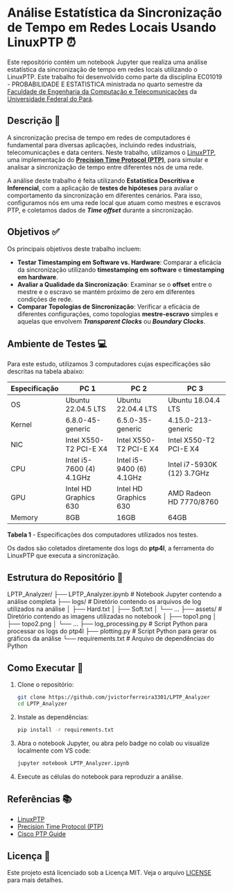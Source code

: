 # Análise Estatística da Sincronização de Tempo em Redes Locais Usando LinuxPTP ⏰

Este repositório contém um notebook Jupyter que realiza uma análise estatística da sincronização de tempo em redes locais utilizando o LinuxPTP. Este trabalho foi desenvolvido como parte da disciplina EC01019 - PROBABILIDADE E ESTATISTICA ministrada no quarto semestre da [Faculdade de Engenharia da Computação e Telecomunicações](https://www.itec.ufpa.br/index.php?option=com_content&view=article&id=211:faculdade-de-engenharia-da-computacao-e-telecomunicacoes&catid=74&Itemid=114&lang=pt) da [Universidade Federal do Pará](https://ufpa.br/).

## Descrição 📖

A sincronização precisa de tempo em redes de computadores é fundamental para diversas aplicações, incluindo redes industriais, telecomunicações e data centers. Neste trabalho, utilizamos o [LinuxPTP](https://linuxptp.sourceforge.net/), uma implementação do [**Precision Time Protocol (PTP)**](https://endruntechnologies.com/pdf/PTP-1588.pdf), para simular e analisar a sincronização de tempo entre diferentes nós de uma rede.

A análise deste trabalho é feita utilizando **Estatística Descritiva e Inferencial**, com a aplicação de **testes de hipóteses** para avaliar o comportamento da sincronização em diferentes cenários. Para isso, configuramos nós em uma rede local que atuam como mestres e escravos PTP, e coletamos dados de _**Time offset**_ durante a sincronização.

## Objetivos ✅

Os principais objetivos deste trabalho incluem:

- **Testar Timestamping em Software vs. Hardware**: Comparar a eficácia da sincronização utilizando **timestamping em software** e **timestamping em hardware**.
- **Avaliar a Qualidade da Sincronização**: Examinar se o **offset** entre o mestre e o escravo se mantém próximo de zero em diferentes condições de rede.
- **Comparar Topologias de Sincronização**: Verificar a eficácia de diferentes configurações, como topologias **mestre-escravo** simples e aquelas que envolvem **_Transparent Clocks_** ou **_Boundary Clocks_**.

## Ambiente de Testes 💻

Para este estudo, utilizamos 3 computadores cujas especificações são descritas na tabela abaixo:

| Especificação      | PC 1                | PC 2                | PC 3                     |
|--------------------|------------------------------|----------------------------------|--------------------------------------|
| OS                 | Ubuntu 22.04.5 LTS           | Ubuntu 22.04.4 LTS               | Ubuntu 18.04.4 LTS                   |
| Kernel             | 6.8.0-45-generic             | 6.5.0-35-generic                 | 4.15.0-213-generic                   |
| NIC                | Intel X550-T2 PCI-E X4       | Intel X550-T2 PCI-E X4           | Intel X550-T2 PCI-E X4               |
| CPU                | Intel i5-7600 (4) 4.1GHz     | Intel i5-9400 (6) 4.1GHz         | Intel i7-5930K (12) 3.7GHz           |
| GPU                | Intel HD Graphics 630        | Intel HD Graphics 630            | AMD Radeon HD 7770/8760              |
| Memory             | 8GB                          | 16GB                             | 64GB                                 |

**Tabela 1** - Especificações dos computadores utilizados nos testes.

Os dados são coletados diretamente dos logs do **ptp4l**, a ferramenta do LinuxPTP que executa a sincronização.

## Estrutura do Repositório  📁

LPTP_Analyzer/
├── LPTP_Analyzer.ipynb       # Notebook Jupyter contendo a análise completa
├── logs/                     # Diretório contendo os arquivos de log utilizados na análise
│   ├── Hard.txt
│   ├── Soft.txt
│   └── ...
├── assets/                   # Diretório contendo as imagens utilizadas no notebook
│   ├── topo1.png
│   ├── topo2.png
│   └── ...
├── log_processing.py         # Script Python para processar os logs do ptp4l
├── plotting.py               # Script Python para gerar os gráficos da análise
└── requirements.txt          # Arquivo de dependências do Python

## Como Executar 🔨

1. Clone o repositório:
    ```bash
    git clone https://github.com/jvictorferreira3301/LPTP_Analyzer
    cd LPTP_Analyzer
    ```

2. Instale as dependências:
    ```bash
    pip install -r requirements.txt
    ```

3. Abra o notebook Jupyter, ou abra pelo badge no colab ou visualize localmente com VS code:
    ```bash
    jupyter notebook LPTP_Analyzer.ipynb
    ```

4. Execute as células do notebook para reproduzir a análise.

## Referências 📚

- [LinuxPTP](https://linuxptp.sourceforge.net/)
- [Precision Time Protocol (PTP)](https://endruntechnologies.com/pdf/PTP-1588.pdf)
- [Cisco PTP Guide](https://www.cisco.com/c/en/us/td/docs/dcn/aci/apic/5x/system-management-configuration/cisco-apic-system-management-configuration-guide-51x/m-precision-time-protocol.html)

## Licença 📄

Este projeto está licenciado sob a Licença MIT. Veja o arquivo [LICENSE](LICENSE) para mais detalhes.